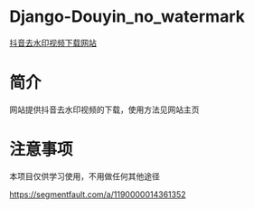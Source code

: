 # Django-Douyin_no_watermark
[抖音去水印视频下载网站][1]

# 简介
网站提供抖音去水印视频的下载，使用方法见网站主页

# 注意事项
本项目仅供学习使用，不用做任何其他途径

[1]:http://www.amazinguu.top:8000/douyin/ 

https://segmentfault.com/a/1190000014361352